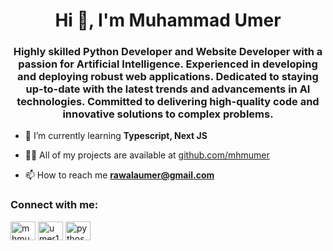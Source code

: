 <h1 align="center">Hi 👋, I'm Muhammad Umer</h1>
<h3 align="center">Highly skilled Python Developer and Website Developer with a passion for Artificial Intelligence. Experienced in developing and deploying robust web applications. Dedicated to staying up-to-date with the latest trends and advancements in AI technologies. Committed to delivering high-quality code and innovative solutions to complex problems.</h3>


- 🌱 I’m currently learning **Typescript, Next JS**

- 👨‍💻 All of my projects are available at [github.com/mhmumer](github.com/mhmumer)

- 📫 How to reach me **rawalaumer@gmail.com**

<h3 align="left">Connect with me:</h3>
<p align="left">
<a href="https://dev.to/mhmumer" target="blank"><img align="center" src="https://raw.githubusercontent.com/rahuldkjain/github-profile-readme-generator/master/src/images/icons/Social/devto.svg" alt="mhmumer" height="30" width="40" /></a>
<a href="https://instagram.com/umer100109umer" target="blank"><img align="center" src="https://raw.githubusercontent.com/rahuldkjain/github-profile-readme-generator/master/src/images/icons/Social/instagram.svg" alt="umer100109umer" height="30" width="40" /></a>
<a href="https://www.youtube.com/c/pythosaurus" target="blank"><img align="center" src="https://raw.githubusercontent.com/rahuldkjain/github-profile-readme-generator/master/src/images/icons/Social/youtube.svg" alt="pythosaurus" height="30" width="40" /></a>
</p>


